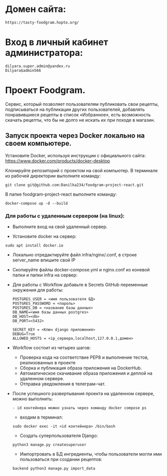 # Домен сайта:
    https://tasty-foodgram.hopto.org/
# Вход в личный кабинет администратора:
    dilyara.super.admin@yandex.ru
    Dilyara$admin566

# Проект Foodgram.
Сервис, который позволяет пользователям публиковать свои рецепты, подписываться на публикации других пользователей, добавлять понравившиеся рецепты в список «Избранное», есть возможность скачать рецепты, что бы не долго не искать их при походе в магазин.

## Запуск проекта через Docker локально на своем компьютере.

Установите Docker, используя инструкции с официального сайта:
https://www.docker.com/products/docker-desktop

Клонируйте репозиторий с проектом на свой компьютер.
В терминале из рабочей директории выполните команду:
```
git clone git@github.com:Danilka234/foodgram-project-react.git
```

В папке foodgram-project-react выполните команду:
```
docker-compose up -d --build
```
### Для работы с удаленным сервером (на linux):
* Выполните вход на свой удаленный сервер.

* Установите docker на сервер:
```
sudo apt install docker.io 
```
* Локально отредактируйте файл infra/nginx/.conf, в строке server_name впишите свой IP
* Скопируйте файлы docker-compose.yml и nginx.conf из коневой папки и папки infra на сервер:

* Для работы с Workflow добавьте в Secrets GitHub переменные окружения для работы:
    ```
    POSTGRES_USER = <имя пользователя БД>
    POSTGRES_PASSWORD = <пароль>
    POSTGRES_DB = <название базы данных>
    DB_NAME=<имя базы данных postgres>
    DB_HOST=<db>
    DB_PORT=<5432>
    
    SECRET_KEY = <Ключ django приложения>
    DEBUG=True
    ALLOWED_HOSTS = <ip_сервера,localhost,127.0.0.1,домен>
    ```
* Workflow состоит из четырех шагов:
     - Проверка кода на соответствие PEP8 и выполнение тестов, реализованных в проекте
     - Сборка и публикация образа приложения на DockerHub.
     - Автоматическое скачивание образа приложения и деплой на удаленном сервере.
     - Отправка уведомления в телеграм-чат.  
  

* После успешного развертывания проекта на удаленном сервере, можно выполнить:
    ```
    - id контейнера можно узнать через команду docker compose ps
    ```
    - входим в терминал:
     ```
    sudo docker exec -it <id контейнера> /bin/bash
    ```
    - Создать суперпользователя Django:
    ```
    python3 manage.py createsuperuser
    ```
    - Импортровать в БД ингредиенты, чтобы пользователи могли ими пользоваться при создании рецептов:  
    ```
    backend python3 manage.py import_data